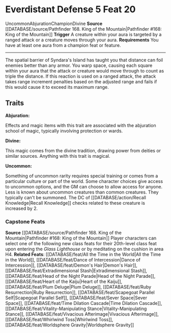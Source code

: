 ﻿---
actions: '[reaction]'
feat: Everdistant Defense
id: '2747'
level: '20'
name: Everdistant Defense
rarity: Uncommon
requirement: You have at least one [[DATABASE/trait/Aura|aura]] from a champion feat
  orfeature.
school: Abjuration
source: '[[DATABASE/source/Pathfinder 168. King of the Mountain|Pathfinder #168: King
  of the Mountain]]'
trait:
- '[[DATABASE/trait/Abjuration|Abjuration]]'
- '[[DATABASE/trait/Champion|Champion]]'
- '[[DATABASE/trait/Divine|Divine]]'
- '[[DATABASE/trait/Uncommon|Uncommon]]'
trigger: A creature within your aura is targeted by a ranged attack or a creature
  moves through your aura.
type: Feat

---
# Everdistant Defense <span class="action-icon">5</span> <span class="item-type">Feat 20</span>

<span class="trait-uncommon item-trait">Uncommon</span><span class="item-trait">Abjuration</span><span class="item-trait">Champion</span><span class="item-trait">Divine</span>
**Source** [[DATABASE/source/Pathfinder 168. King of the Mountain|Pathfinder #168: King of the Mountain]]
**Trigger** A creature within your aura is targeted by a ranged attack or a creature moves through your aura.
**Requirements** You have at least one aura from a champion feat or feature.

---
The spatial barrier of Syndara's Island has taught you that distance can foil enemies better than any armor. You warp space, causing each square within your aura that the attack or creature would move through to count as triple the distance. If this reaction is used on a ranged attack, the attack takes range increment penalties based on the adjusted range and fails if this would cause it to exceed its maximum range.

## Traits

**Abjuration:**

Effects and magic items with this trait are associated with the abjuration school of magic, typically involving protection or wards.

**Divine:**

This magic comes from the divine tradition, drawing power from deities or similar sources. Anything with this trait is magical.

**Uncommon:**

Something of uncommon rarity requires special training or comes from a particular culture or part of the world. Some character choices give access to uncommon options, and the GM can choose to allow access for anyone. Less is known about uncommon creatures than common creatures. They typically can't be summoned. The DC of [[DATABASE/action/Recall Knowledge|Recall Knowledge]] checks related to these creature is increased by 2.

### Capstone Feats

**Source** [[DATABASE/source/Pathfinder 168. King of the Mountain|Pathfinder #168: King of the Mountain]]
Player characters can select one of the following new class feats for their 20th-level class feat upon entering the _Glass Lighthouse_ or by meditating on the cushion in area H4.
**Related Feats**: [[DATABASE/feat/All the Time in the World|All the Time in the World]], [[DATABASE/feat/Dance of Intercession|Dance of Intercession]], [[DATABASE/feat/Demon's Hair|Demon's Hair]], [[DATABASE/feat/Extradimensional Stash|Extradimensional Stash]], [[DATABASE/feat/Head of the Night Parade|Head of the Night Parade]], [[DATABASE/feat/Heart of the Kaiju|Heart of the Kaiju]], [[DATABASE/feat/Plum Deluge|Plum Deluge]], [[DATABASE/feat/Ruby Resurrection|Ruby Resurrection]], [[DATABASE/feat/Scapegoat Parallel Self|Scapegoat Parallel Self]], [[DATABASE/feat/Sever Space|Sever Space]], [[DATABASE/feat/Time Dilation Cascade|Time Dilation Cascade]], [[DATABASE/feat/Vitality-Manipulating Stance|Vitality-Manipulating Stance]], [[DATABASE/feat/Vivacious Afterimage|Vivacious Afterimage]], [[DATABASE/feat/Whirlwind Toss|Whirlwind Toss]], [[DATABASE/feat/Worldsphere Gravity|Worldsphere Gravity]]